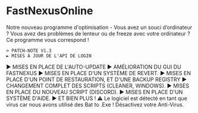 # FastNexusOnline
Notre nouveau programme d'optimisation - Vous avez un souci d’ordinateur ? Vous avez des problèmes de lenteur ou de freeze avec votre ordinateur ? Ce programme vous correspond !


    > PATCH-NOTE V1.3
    ► MISES À JOUR DE L'API DE LOGIN
► MISES EN PLACE DE L'AUTO-UPDATE
► AMÉLIORATION DU GUI DU FASTNEXUS
► MISES EN PLACE D'UN SYSTÈME DE REVERT.
► MISES EN PLACE D'UN POINT DE RESTAURATION, ET D'UNE BACKUP REGISTRY
► CHANGEMENT COMPLET DES SCRIPTS (CLEANER, WINDOWS).
► MISES EN PLACE DU NOUVEAU SCRIPT (DISCORD).
► MISES EN PLACE D'UN SYSTÈME D'AIDE.
► ET BIEN PLUS !
⚠️ Le logiciel est détecté en tant que virus car nous avons utilisé des Bat to .Exe ! Désactivez votre Anti-Virus.
